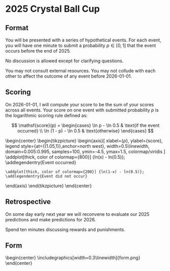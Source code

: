 # 2025 Crystal Ball Cup

## Format

You will be presented with a series of hypothetical events. For each event, you will have
one minute to submit a probability $p \in [0, 1]$ that the event occurs before the end
of 2025.

No discussion is allowed except for clarifying questions.

You may not consult external resources. You may not collude with each other to affect the
outcome of any event before 2026-01-01.

## Scoring

On 2026-01-01, I will compute your score to be the sum of your scores across all events.
Your score on one event with submitted probability $p$ is the logarithmic scoring rule
defined as:

$$
\mathsf{score}(p) =
\begin{cases}
\ln p - \ln 0.5 & \text{if the event occurred} \\
\ln (1 - p) - \ln 0.5 & \text{otherwise}
\end{cases}
$$

\begin{center}
\begin{tikzpicture}
  \begin{axis}[
      xlabel={$p$},
      ylabel={score},
      legend style={at={(1.05,1)},anchor=north west},
      width=0.5\linewidth,
      domain=0.005:0.995,
      samples=100,
      ymin=-4.5, ymax=1.5,
      colormap/viridis
    ]
    \addplot[thick, color of colormap={800}] {ln(x) - ln(0.5)};
    \addlegendentry{Event occurred}

    \addplot[thick, color of colormap={200}] {ln(1-x) - ln(0.5)};
    \addlegendentry{Event did not occur}
  \end{axis}
\end{tikzpicture}
\end{center}

## Retrospective

On some day early next year we will reconvene to evaluate our 2025 predictions
and make predictions for 2026.

Spend ten minutes discussing rewards and punishments.

## Form

\begin{center}
\includegraphics[width=0.3\linewidth]{form.png}
\end{center}
